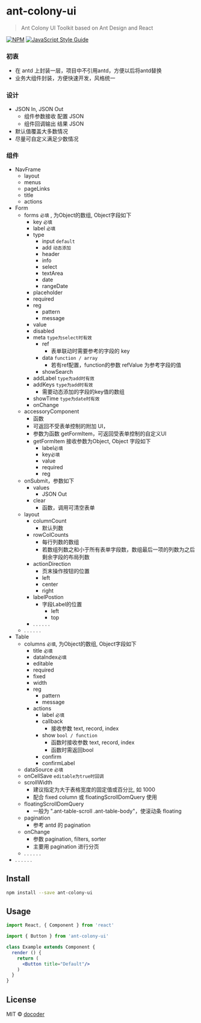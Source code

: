 # ant-colony-ui

> Ant Colony UI Toolkit based on Ant Design and React

[![NPM](https://img.shields.io/npm/v/ant-colony-ui.svg)](https://www.npmjs.com/package/ant-colony-ui) [![JavaScript Style Guide](https://img.shields.io/badge/code_style-standard-brightgreen.svg)](https://standardjs.com)

### 初衷

- 在 antd 上封装一层，项目中不引用antd，方便以后将antd替换
- 业务大组件封装，方便快速开发，风格统一

### 设计

- JSON In,  JSON Out
  - 组件参数接收 配置 JSON
  - 组件回调输出 结果 JSON
- 默认值覆盖大多数情况
- 尽量可自定义满足少数情况

### 组件

- NavFrame
  - layout
  - menus
  - pageLinks
  - title
  - actions
- Form
  - forms `必填` , 为Object的数组, Object字段如下
    - key `必填`
    - label `必填`
    - type
      - input  `default`
      - add  `动态添加`
      - header
      - info
      - select
      - textArea
      - date
      - rangeDate
    - placeholder
    - required
    - reg
      - pattern
      - message
    - value
    - disabled
    - meta  `type为select时有效`
      - ref 
        - 表单联动时需要参考的字段的 key
      - data `function / array`
        - 若有ref配置，function的参数 refValue 为参考字段的值
      - showSearch
    - addLabel `type为add时有效`
    - addKeys `type为add时有效`
      - 需要动态添加的字段的key值的数组
    - showTime `type为date时有效`
    - onChange
  - accessoryComponent
    - 函数
    - 可返回不受表单控制的附加 UI，
    - 参数为函数 getFormItem，可返回受表单控制的自定义UI
    - getFormItem 接收参数为Object, Object 字段如下
      - label`必填`
      - key`必填`
      - value
      - required
      - reg
  - onSubmit，参数如下
    - values
      - JSON Out
    - clear
      - 函数，调用可清空表单
  - layout
    - columnCount
      - 默认列数
    - rowColCounts
      - 每行列数的数组
      - 若数组列数之和小于所有表单字段数，数组最后一项的列数为之后剩余字段的布局列数
    - actionDirection
      -  页末操作按钮的位置
        - left
        - center
        - right
    - labelPostion 
      - 字段Label的位置
        - left
        - top
    - . . . . . . 
  - . . . . . . 
- Table
  - columns `必填`,  为Object的数组, Object字段如下
    - title `必填`
    - dataIndex`必填`
    - editable
    - required
    - fixed
    - width
    - reg
      - pattern
      - message
    - actions
      - label `必填`
      - callback
        - 接收参数 text, record, index
      - show `bool / function`
        - 函数时接收参数 text, record, index
        - 函数时需返回bool
      - confirm
      - confirmLabel
  - dataSource `必填`
  - onCellSave `editable为true时回调`
  - scrollWidth
    - 建议指定为大于表格宽度的固定值或百分比, 如 1000
    - 配合 fixed column 或 floatingScrollDomQuery 使用
  - floatingScrollDomQuery
    - 一般为 ".ant-table-scroll .ant-table-body"，使滚动条 floating
  - pagination
    - 参考 antd 的 pagination
  - onChange
    - 参数 pagination, filters, sorter
    - 主要用 pagination 进行分页
  - . . . . . . 
- . . . . . .

## Install

```bash
npm install --save ant-colony-ui
```

## Usage

```jsx
import React, { Component } from 'react'

import { Button } from 'ant-colony-ui'

class Example extends Component {
  render () {
    return (
      <Button title="Default"/>
    )
  }
}
```

## License

MIT © [docoder](https://github.com/docoder)
